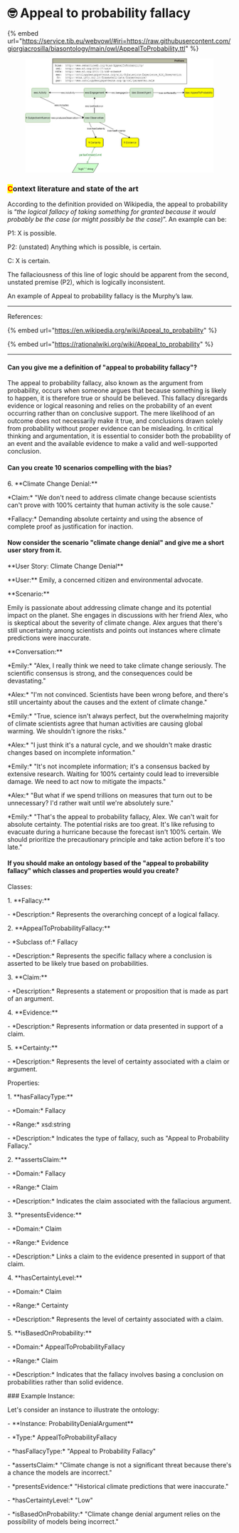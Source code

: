 # 🤓 Appeal to probability fallacy

{% embed url="https://service.tib.eu/webvowl/#iri=https://raw.githubusercontent.com/giorgiacrosilla/biasontology/main/owl/AppealToProbability.ttl" %}

<figure><img src="uml\giorgiabias-appealtoprobability2 (2).jpg" alt=""><figcaption></figcaption></figure>

### <mark style="color:red;">C</mark>ontext literature and state of the art

According to the definition provided on Wikipedia, the appeal to probability is “_the logical fallacy of taking something for granted because it would probably be the case (or might possibly be the case)_”. An example can be:

P1: X is possible.

P2: (unstated) Anything which is possible, is certain.

C: X is certain.

The fallaciousness of this line of logic should be apparent from the second, unstated premise (P2), which is logically inconsistent.

An example of Appeal to probability fallacy is the Murphy’s law.

***

References:

{% embed url="https://en.wikipedia.org/wiki/Appeal_to_probability" %}

{% embed url="https://rationalwiki.org/wiki/Appeal_to_probability" %}

***


#### Can you give me a definition of "appeal to probability fallacy"?&#x20;

The appeal to probability fallacy, also known as the argument from probability, occurs when someone argues that because something is likely to happen, it is therefore true or should be believed. This fallacy disregards evidence or logical reasoning and relies on the probability of an event occurring rather than on conclusive support. The mere likelihood of an outcome does not necessarily make it true, and conclusions drawn solely from probability without proper evidence can be misleading. In critical thinking and argumentation, it is essential to consider both the probability of an event and the available evidence to make a valid and well-supported conclusion.

#### Can you create 10 scenarios compelling with the bias?&#x20;

6\. \*\*Climate Change Denial:\*\*

&#x20;  \*Claim:\* "We don't need to address climate change because scientists can't prove with 100% certainty that human activity is the sole cause."

&#x20;  \*Fallacy:\* Demanding absolute certainty and using the absence of complete proof as justification for inaction.

#### Now consider the scenario "climate change denial" and give me a short user story from it.

\*\*User Story: Climate Change Denial\*\*

\*\*User:\*\* Emily, a concerned citizen and environmental advocate.

\*\*Scenario:\*\*

Emily is passionate about addressing climate change and its potential impact on the planet. She engages in discussions with her friend Alex, who is skeptical about the severity of climate change. Alex argues that there's still uncertainty among scientists and points out instances where climate predictions were inaccurate.

\*\*Conversation:\*\*

\*Emily:\* "Alex, I really think we need to take climate change seriously. The scientific consensus is strong, and the consequences could be devastating."

\*Alex:\* "I'm not convinced. Scientists have been wrong before, and there's still uncertainty about the causes and the extent of climate change."

\*Emily:\* "True, science isn't always perfect, but the overwhelming majority of climate scientists agree that human activities are causing global warming. We shouldn't ignore the risks."

\*Alex:\* "I just think it's a natural cycle, and we shouldn't make drastic changes based on incomplete information."

\*Emily:\* "It's not incomplete information; it's a consensus backed by extensive research. Waiting for 100% certainty could lead to irreversible damage. We need to act now to mitigate the impacts."

\*Alex:\* "But what if we spend trillions on measures that turn out to be unnecessary? I'd rather wait until we're absolutely sure."

\*Emily:\* "That's the appeal to probability fallacy, Alex. We can't wait for absolute certainty. The potential risks are too great. It's like refusing to evacuate during a hurricane because the forecast isn't 100% certain. We should prioritize the precautionary principle and take action before it's too late."

#### If you should make an ontology based of the "appeal to probability fallacy" which classes and properties would you create?

Classes:

1\. \*\*Fallacy:\*\*

&#x20;  \- \*Description:\* Represents the overarching concept of a logical fallacy.

&#x20;&#x20;

2\. \*\*AppealToProbabilityFallacy:\*\*

&#x20;  \- \*Subclass of:\* Fallacy

&#x20;  \- \*Description:\* Represents the specific fallacy where a conclusion is asserted to be likely true based on probabilities.

&#x20;

3\. \*\*Claim:\*\*

&#x20;  \- \*Description:\* Represents a statement or proposition that is made as part of an argument.

&#x20;

4\. \*\*Evidence:\*\*

&#x20;  \- \*Description:\* Represents information or data presented in support of a claim.

&#x20;

5\. \*\*Certainty:\*\*

&#x20;  \- \*Description:\* Represents the level of certainty associated with a claim or argument.

&#x20;

Properties:

1\. \*\*hasFallacyType:\*\*

&#x20;  \- \*Domain:\* Fallacy

&#x20;  \- \*Range:\* xsd:string

&#x20;  \- \*Description:\* Indicates the type of fallacy, such as "Appeal to Probability Fallacy."

&#x20;

2\. \*\*assertsClaim:\*\*

&#x20;  \- \*Domain:\* Fallacy

&#x20;  \- \*Range:\* Claim

&#x20;  \- \*Description:\* Indicates the claim associated with the fallacious argument.

&#x20;

3\. \*\*presentsEvidence:\*\*

&#x20;  \- \*Domain:\* Claim

&#x20;  \- \*Range:\* Evidence

&#x20;  \- \*Description:\* Links a claim to the evidence presented in support of that claim.

&#x20;

4\. \*\*hasCertaintyLevel:\*\*

&#x20;  \- \*Domain:\* Claim

&#x20;  \- \*Range:\* Certainty

&#x20;  \- \*Description:\* Represents the level of certainty associated with a claim.

&#x20;

5\. \*\*isBasedOnProbability:\*\*

&#x20;  \- \*Domain:\* AppealToProbabilityFallacy

&#x20;  \- \*Range:\* Claim

&#x20;  \- \*Description:\* Indicates that the fallacy involves basing a conclusion on probabilities rather than solid evidence.

&#x20;

\### Example Instance:

Let's consider an instance to illustrate the ontology:

&#x20;

\- \*\*Instance: ProbabilityDenialArgument\*\*

&#x20; \- \*Type:\* AppealToProbabilityFallacy

&#x20; \- \*hasFallacyType:\* "Appeal to Probability Fallacy"

&#x20; \- \*assertsClaim:\* "Climate change is not a significant threat because there's a chance the models are incorrect."

&#x20; \- \*presentsEvidence:\* "Historical climate predictions that were inaccurate."

&#x20; \- \*hasCertaintyLevel:\* "Low"

&#x20; \- \*isBasedOnProbability:\* "Climate change denial argument relies on the possibility of models being incorrect."




